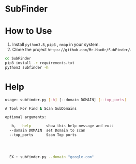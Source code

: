 # SubFinder




# How to Use

1. Install `python3.8`, `pip3` , `nmap`  in your system.
2. Clone the project `https://github.com/Mr-Hax0r/SubFinder/`.

  ```bash
  cd SubFinder
  pip3 install -r requirements.txt
  python3 subfinder -h
  ```



# Help

```bash
usage: subfinder.py [-h] [--domain DOMAIN] [--top_ports]

A Tool For Find & Scan SubDomains

optional arguments:

  -h, --help       show this help message and exit
  --domain DOMAIN  set Domain to scan
  --top_ports      Scan Top ports


  
  
  EX : subfinder.py --domain "google.com" 
```
